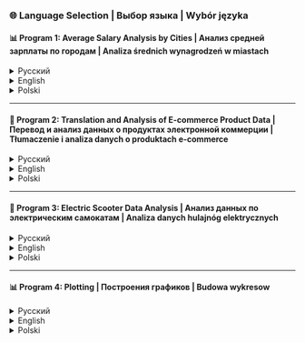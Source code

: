 ### 🌐 Language Selection | Выбор языка | Wybór języka

#### 📊 Program 1: Average Salary Analysis by Cities | Анализ средней зарплаты по городам | Analiza średnich wynagrodzeń w miastach

<details>
<summary>Русский</summary>
Эта программа на Python анализирует данные о зарплатах по городам с использованием библиотеки pandas. Она загружает данные из CSV файла, группирует их по столбцу "City", вычисляет средние значения зарплат для каждого города и отображает результат.

**Используемые библиотеки:**
- pandas

**Ключевые шаги:**
1. Импортирование библиотеки pandas.
2. Загрузка данных из CSV файла.
3. Группировка данных по городам и расчет средней зарплаты.
4. Отображение результатов.
</details>

<details>
<summary>English</summary>
This Python program analyzes salary data by cities using the pandas library. It loads data from a CSV file, groups it by the "City" column, calculates the average salary for each city, and displays the result.

**Libraries used:**
- pandas

**Key steps:**
1. Importing the pandas library.
2. Loading data from a CSV file.
3. Grouping data by city and calculating the average salary.
4. Displaying the results.
</details>

<details>
<summary>Polski</summary>
Ten program w języku Python analizuje dane dotyczące wynagrodzeń w miastach za pomocą biblioteki pandas. Ładuje dane z pliku CSV, grupuje je według kolumny "City", oblicza średnie wynagrodzenie dla każdego miasta i wyświetla wynik.

**Używane biblioteki:**
- pandas

**Kluczowe kroki:**
1. Importowanie biblioteki pandas.
2. Ładowanie danych z pliku CSV.
3. Grupowanie danych według miasta i obliczanie średniego wynagrodzenia.
4. Wyświetlanie wyników.
</details>

---

#### 🛒 Program 2: Translation and Analysis of E-commerce Product Data | Перевод и анализ данных о продуктах электронной коммерции | Tłumaczenie i analiza danych o produktach e-commerce

<details>
<summary>Русский</summary>
Этот проект включает скрипты на Python для обработки и перевода данных из CSV-файла с информацией о продуктах электронной коммерции. Скрипты загружают данные, переводят названия колонок и значений, а также выводят ключевую информацию и статистические описания набора данных.

**Используемые библиотеки:**
- pandas

**Ключевые шаги:**
1. Импортирование библиотеки pandas.
2. Загрузка данных из CSV файла.
3. Перевод названий колонок и значений.
4. Сохранение переведенного DataFrame в новый CSV файл.
5. Анализ данных: вывод ключевой информации и статистического описания.
</details>

<details>
<summary>English</summary>
This project includes Python scripts for processing and translating data from a CSV file containing e-commerce product information. The scripts load the data, translate column names and values, and output key information and statistical descriptions of the dataset.

**Libraries used:**
- pandas

**Key steps:**
1. Importing the pandas library.
2. Loading data from a CSV file.
3. Translating column names and values.
4. Saving the translated DataFrame to a new CSV file.
5. Analyzing data: displaying key information and statistical descriptions.
</details>

<details>
<summary>Polski</summary>
Ten projekt zawiera skrypty w języku Python do przetwarzania i tłumaczenia danych z pliku CSV zawierającego informacje o produktach e-commerce. Skrypty ładują dane, tłumaczą nazwy kolumn i wartości, a także wyświetlają kluczowe informacje i opisy statystyczne zbioru danych.

**Używane biblioteki:**
- pandas

**Kluczowe kroki:**
1. Importowanie biblioteki pandas.
2. Ładowanie danych z pliku CSV.
3. Tłumaczenie nazw kolumn i wartości.
4. Zapis przetłumaczonego DataFrame do nowego pliku CSV.
5. Analiza danych: wyświetlanie kluczowych informacji i opisów statystycznych.
</details>

---

#### 🛴 Program 3: Electric Scooter Data Analysis | Анализ данных по электрическим самокатам | Analiza danych hulajnóg elektrycznych

<details>
<summary>Русский</summary>
Эта программа на Python анализирует и отображает различные статистические данные для разных моделей электрических самокатов. Она включает создание DataFrame из предоставленных данных, сохранение его в CSV файл и вычисление основных статистических показателей, таких как среднее значение, медиана и стандартное отклонение для каждого числового параметра.

**Возможности:**
- **Создание DataFrame**: Построение DataFrame с использованием pandas на основе данных о различных моделях электрических самокатов.
- **Экспорт в CSV**: Сохранение DataFrame в CSV файл с именем `electric_scooters.csv`.
- **Проверка данных**: Отображение первых 4 строк DataFrame для проверки данных.
- **Статистический анализ**: Вычисление и вывод средних, медианных значений и стандартного отклонения для каждого числового параметра (цена, напряжение батареи, ёмкость батареи и мощность).
- **Описательная статистика**: Вывод подробного статистического резюме для каждого параметра, включая количество, среднее, стандартное отклонение, минимальное значение, 25-й перцентиль, медиану, 75-й перцентиль и максимальное значение.

**Используемые библиотеки:**
- pandas

**Ключевые шаги:**
1. Импортирование библиотеки pandas.
2. Создание DataFrame с данными о моделях электрических самокатов.
3. Сохранение DataFrame в CSV файл.
4. Отображение первых 4 строк данных.
5. Вычисление средних значений, медиан и стандартного отклонения для каждого числового параметра.
6. Отображение подробного статистического резюме.
</details>

<details>
<summary>English</summary>
This Python program analyzes and displays various statistics for different models of electric scooters. It includes functionality to create a DataFrame from provided data, save it to a CSV file, and compute basic statistics such as mean, median, and standard deviation for each numerical parameter.

**Features:**
- **DataFrame Creation**: Constructs a DataFrame using pandas with data for different models of electric scooters.
- **CSV Export**: Saves the DataFrame to a CSV file named `electric_scooters.csv`.
- **Data Inspection**: Displays the first 4 rows of the DataFrame to verify the data.
- **Statistical Analysis**: Computes and prints the mean, median, and standard deviation for each numerical parameter (price, battery voltage, battery capacity, and power).
- **Descriptive Statistics**: Outputs a comprehensive summary of statistics for each parameter, including count, mean, standard deviation, min, 25th percentile, median, 75th percentile, and max values.

**Libraries used:**
- pandas

**Key steps:**
1. Importing the pandas library.
2. Creating a DataFrame with data on electric scooter models.
3. Saving the DataFrame to a CSV file.
4. Displaying the first 4 rows of data.
5. Calculating mean, median, and standard deviation for each numerical parameter.
6. Displaying a detailed statistical summary.
</details>

<details>
<summary>Polski</summary>
Ten program w języku Python analizuje i wyświetla różne statystyki dla różnych modeli hulajnóg elektrycznych. Zawiera funkcjonalność tworzenia DataFrame z podanych danych, zapisywania go do pliku CSV i obliczania podstawowych statystyk, takich jak średnia, mediana i odchylenie standardowe dla każdego numerycznego parametru.

**Funkcje:**
- **Tworzenie DataFrame**: Konstrukcja DataFrame przy użyciu pandas z danymi dla różnych modeli hulajnóg elektrycznych.
- **Eksport CSV**: Zapisuje DataFrame do pliku CSV o nazwie `electric_scooters.csv`.
- **Inspekcja danych**: Wyświetla pierwsze 4 wiersze DataFrame w celu weryfikacji danych.
- **Analiza statystyczna**: Oblicza i wyświetla średnią, medianę i odchylenie standardowe dla każdego numerycznego parametru (cena, napięcie baterii, pojemność baterii i moc).
- **Statystyki opisowe**: Wyświetla szczegółowe podsumowanie statystyk dla każdego parametru, w tym liczebność, średnią, odchylenie standardowe, min, 25 percentyl, medianę, 75 percentyl i wartości maksymalne.

**Używane biblioteki:**
- pandas

**Kluczowe kroki:**
1. Importowanie biblioteki pandas.
2. Tworzenie DataFrame z danymi o modelach hulajnóg elektrycznych.
3. Zapisanie DataFrame do pliku CSV.
4. Wyświetlenie pierwszych 4 wierszy danych.
5. Obliczenie średniej, mediany i odchylenia standardowego dla każdego numerycznego parametru.
6. Wyświetlenie szczegółowego podsumowania statystycznego.
</details>

---

#### 📊 Program 4: Plotting | Построения графиков | Budowa wykresow

<details>
<summary>Русский</summary>
Это репозиторий содержит веб-приложение на базе Dash для анализа и визуализации данных по различным моделям двухколёсных электрических транспортных средств. Приложение предоставляет интерактивный интерфейс для сравнения различных моделей на основе таких параметров, как цена, ёмкость батареи, напряжение и мощность. Пользователи также могут сохранять сгенерированные графики в формате HTML для дальнейшего использования.

**Возможности:**
- **Интерактивные графики**: Сравнение различных моделей с помощью интерактивных точечных графиков, диаграмм размаха и столбчатых диаграмм.
- **Настраиваемые представления**: Выбор конкретных моделей для выделения и сравнения.
- **Статистический анализ**: Просмотр подробного статистического анализа, включая среднее значение, медиану, стандартное отклонение и квартили.
- **Сохранение графиков**: Сохранение сгенерированных графиков в формате HTML для последующего использования.

**Примеры графиков:**

### Сложный комбинированный анализ

![Сложный комбинированный анализ](./Program_4_Plottig/saved_graphs/example_dataset_1plot.jpg)

### Статическое сравнение - цена

![Статическое сравнение - цена](./Program_4_Plottig/saved_graphs/example_static_1plot.jpg)
**[Инструкция в папке Program_4_Plotting](./Program_4_Plottig/README_program_4.MD)**
</details>


<details>
<summary>English</summary>
This repository contains a Dash-based web application for analyzing and visualizing data on various models of two-wheeled electric vehicles. The application provides an interactive interface for comparing different models based on various parameters such as price, battery capacity, voltage, and power. Users can also save the generated graphs as HTML files for further use.

**Features:**
- **Interactive Graphs**: Compare different models using interactive scatter plots, box plots, and bar charts.
- **Customizable Views**: Select specific models to highlight and compare.
- **Statistical Analysis**: View detailed statistical analysis, including mean, median, standard deviation, and quartiles.
- **Save Graphs**: Save the generated graphs as HTML files for later use.

**Example Graphs:**

### Complex Combined Analysis

![Complex Combined Analysis](./Program_4_Plottig/saved_graphs/example_dataset_1plot.jpg)

### Static Comparison - Price

![Static Comparison - Price](.../Program_4_Plottig/saved_graphs/example_static_1plot.jpg)

**[Instructions in the Program_4_Plotting Folder](./Program_4_Plottig/README_program_4.MD)**
</details>

<details>
<summary>Polski</summary>
To repozytorium zawiera aplikację internetową opartą na Dash do analizowania i wizualizacji danych dotyczących różnych modeli dwukołowych pojazdów elektrycznych. Aplikacja zapewnia interaktywny interfejs do porównywania różnych modeli na podstawie różnych parametrów, takich jak cena, pojemność baterii, napięcie i moc. Użytkownicy mogą również zapisywać wygenerowane wykresy jako pliki HTML do dalszego użytku.

**Funkcje:**
- **Interaktywne wykresy**: Porównywanie różnych modeli za pomocą interaktywnych wykresów punktowych, wykresów pudełkowych i wykresów słupkowych.
- **Dostosowywane widoki**: Wybór konkretnych modeli do wyróżnienia i porównania.
- **Analiza statystyczna**: Wyświetlanie szczegółowej analizy statystycznej, w tym średniej, mediany, odchylenia standardowego i kwartylów.
- **Zapisywanie wykresów**: Zapisywanie wygenerowanych wykresów jako plików HTML do późniejszego użytku.

**Przykłady wykresów:**

### Złożona analiza kombinowana

![Złożona analiza kombinowana](./Program_4_Plottig/saved_graphs/example_dataset_1plot.jpg)

### Statyczne porównanie - cena

![Statyczne porównanie - cena](./Program_4_Plottig/saved_graphs/example_static_1plot.jpg)

**[Instrukcja w folderze Program_4_Plotting](./Program_4_Plottig/README_program_4.MD)**

</details>